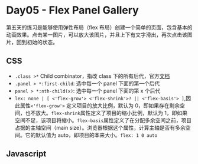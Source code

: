 # Day05 - Flex Panel Gallery

第五天的练习是能够使用弹性布局（flex 布局）创建一个简单的页面，包含基本的动画效果。点击某一图片，可以放大该图片，并且上下有文字滑出，再次点击该图片，回到初始的状态。

## CSS

- `.class >*` Child combinator，指改 class 下的所有后代，官方[文档](https://www.w3.org/TR/selectors/#child-combinators)
- `.panel > *:first-child`: 选中每一个 panel 下面的第一个后代
- `panel > *:nth-child(x)`: 选中每一个 panel 下面的第 x 个后代
- `lex: none | [ <'flex-grow'> <'flex-shrink'>? || <'flex-basis'> ]`,因此属性`<'flex-grow'>` 定义项目的放大比例，默认为 0，即如果存在剩余空间，也不放大。`flex-shrink`属性定义了项目的缩小比例，默认为 1，即如果空间不足，该项目将缩小。`flex-basis`属性定义了在分配多余空间之前，项目占据的主轴空间（main size）。浏览器根据这个属性，计算主轴是否有多余空间。它的默认值为 auto，即项目的本来大小。`flex: 1 0 auto`

## Javascript

